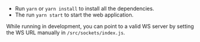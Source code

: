- Run `yarn` or `yarn install` to install all the dependencies.
- The run `yarn start` to start the web application.

While running in development, you can point to a valid WS server by setting the WS URL manually in `/src/sockets/index.js`.
